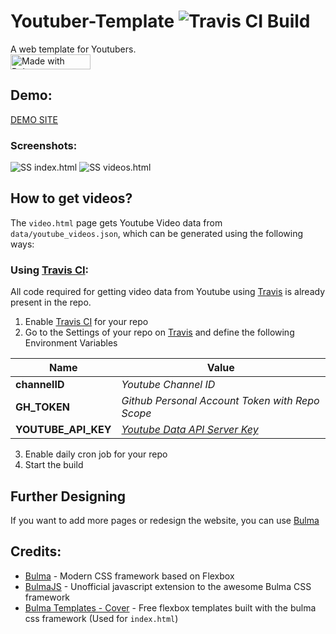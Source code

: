 # Youtuber-Template  ![Travis CI Build](https://travis-ci.org/HackeSta/youtuber-template.svg?branch=master)
A web template for Youtubers.  
<a href="https://bulma.io">
  <img src="https://bulma.io/images/made-with-bulma.png" alt="Made with Bulma" width="128" height="24">
</a>  
## Demo:

[DEMO SITE](https://hackesta.github.io/youtuber-template)
### Screenshots:
![SS index.html](https://i.imgur.com/Wtgrf5q.png)
![SS videos.html](https://i.imgur.com/LupfbUP.png)
## How to get videos?  
The ` video.html ` page gets Youtube Video data from ` data/youtube_videos.json `, which can be generated using the following ways:   
### Using [Travis CI](https://travis-ci.org/):  
All code required for getting video data from Youtube using [Travis](https://travis-ci.org/) is already present in the repo.  
1. Enable [Travis CI](https://travis-ci.org/) for your repo
2. Go to the Settings of your repo on [Travis](https://travis-ci.org/) and define the following Environment Variables  

| Name | Value |  
| ---- | ----- |
| **channelID** | *Youtube Channel ID* |
| **GH_TOKEN** | *Github Personal Account Token with Repo Scope* |
| **YOUTUBE_API_KEY** | *[Youtube Data API Server Key](https://developers.google.com/youtube/registering_an_application#Create_API_Keys)* |  

3. Enable daily cron job for your repo
4. Start the build

## Further Designing  
If you want to add more pages or redesign the website, you can use [Bulma](https://bulma.io/)

## Credits:
* [Bulma](https://bulma.io) - Modern CSS framework based on Flexbox
* [BulmaJS](https://github.com/VizuaaLOG/BulmaJS) - Unofficial javascript extension to the awesome Bulma CSS framework  
* [Bulma Templates - Cover](https://github.com/dansup/bulma-templates) - Free flexbox templates built with the bulma css framework (Used for ` index.html `)

